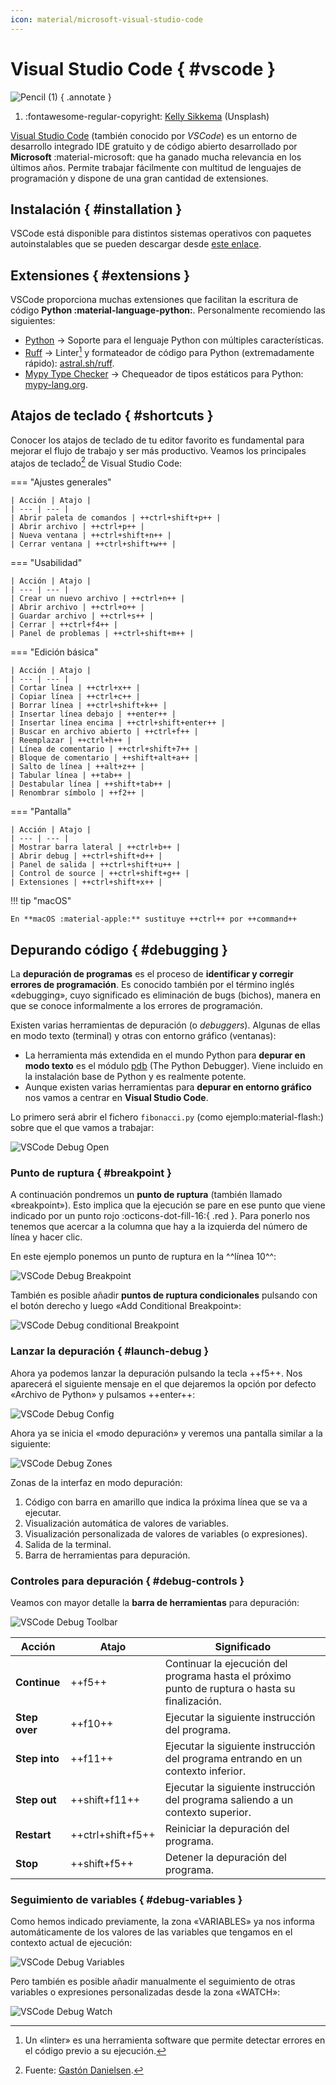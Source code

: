 ```yaml
---
icon: material/microsoft-visual-studio-code
---
```


# Visual Studio Code { #vscode }

![Pencil](images/vscode/pencil.jpg)
(1)
{ .annotate }

1. :fontawesome-regular-copyright: [Kelly Sikkema](https://unsplash.com/@kellysikkema) (Unsplash)

[Visual Studio Code](https://code.visualstudio.com/) (también conocido por _VSCode_) es un entorno de desarrollo integrado IDE gratuito y de código abierto desarrollado por **Microsoft** :material-microsoft: que ha ganado mucha relevancia en los últimos años. Permite trabajar fácilmente con multitud de lenguajes de programación y dispone de una gran cantidad de extensiones.

## Instalación { #installation }

VSCode está disponible para distintos sistemas operativos con paquetes autoinstalables que se pueden descargar desde [este enlace](https://code.visualstudio.com/download).

## Extensiones { #extensions }

VSCode proporciona muchas extensiones que facilitan la escritura de código **Python :material-language-python:**. Personalmente recomiendo las siguientes:

- [Python](https://marketplace.visualstudio.com/items?itemName=ms-python.python) → Soporte para el lenguaje Python con múltiples características.
- [Ruff](https://marketplace.visualstudio.com/items?itemName=charliermarsh.ruff) → Linter[^1] y formateador de código para Python (extremadamente rápido): [astral.sh/ruff](https://astral.sh/ruff).
- [Mypy Type Checker](https://marketplace.visualstudio.com/items?itemName=ms-python.mypy-type-checker) → Chequeador de tipos estáticos para Python: [mypy-lang.org](https://mypy-lang.org/).

## Atajos de teclado { #shortcuts }

Conocer los atajos de teclado de tu editor favorito es fundamental para mejorar el flujo de trabajo y ser más productivo. Veamos los principales atajos de teclado[^2] de Visual Studio Code:

=== "Ajustes generales"

    | Acción | Atajo |
    | --- | --- |
    | Abrir paleta de comandos | ++ctrl+shift+p++ |
    | Abrir archivo | ++ctrl+p++ |
    | Nueva ventana | ++ctrl+shift+n++ |
    | Cerrar ventana | ++ctrl+shift+w++ |

=== "Usabilidad"

    | Acción | Atajo |
    | --- | --- |
    | Crear un nuevo archivo | ++ctrl+n++ |
    | Abrir archivo | ++ctrl+o++ |
    | Guardar archivo | ++ctrl+s++ |
    | Cerrar | ++ctrl+f4++ |
    | Panel de problemas | ++ctrl+shift+m++ |

=== "Edición básica"

    | Acción | Atajo |
    | --- | --- |
    | Cortar línea | ++ctrl+x++ |
    | Copiar línea | ++ctrl+c++ |
    | Borrar línea | ++ctrl+shift+k++ |
    | Insertar línea debajo | ++enter++ |
    | Insertar línea encima | ++ctrl+shift+enter++ |
    | Buscar en archivo abierto | ++ctrl+f++ |
    | Reemplazar | ++ctrl+h++ |
    | Línea de comentario | ++ctrl+shift+7++ |
    | Bloque de comentario | ++shift+alt+a++ |
    | Salto de línea | ++alt+z++ |
    | Tabular línea | ++tab++ |
    | Destabular línea | ++shift+tab++ |
    | Renombrar símbolo | ++f2++ |

=== "Pantalla"

    | Acción | Atajo |
    | --- | --- |
    | Mostrar barra lateral | ++ctrl+b++ |
    | Abrir debug | ++ctrl+shift+d++ |
    | Panel de salida | ++ctrl+shift+u++ |
    | Control de source | ++ctrl+shift+g++ |
    | Extensiones | ++ctrl+shift+x++ |

!!! tip "macOS"

    En **macOS :material-apple:** sustituye ++ctrl++ por ++command++

## Depurando código { #debugging }

La **depuración de programas** es el proceso de **identificar y corregir errores de programación**.​ Es conocido también por el término inglés «debugging», cuyo significado es eliminación de bugs (bichos), manera en que se conoce informalmente a los errores de programación.

Existen varias herramientas de depuración (o _debuggers_). Algunas de ellas en modo texto (terminal) y otras con entorno gráfico (ventanas):

- La herramienta más extendida en el mundo Python para **depurar en modo texto** es el módulo [pdb](https://docs.python.org/3/library/pdb.html) (The Python Debugger). Viene incluido en la instalación base de Python y es realmente potente.
- Aunque existen varias herramientas para **depurar en entorno gráfico** nos vamos a centrar en **Visual Studio Code**.

Lo primero será abrir el fichero `fibonacci.py` (como <span class="example">ejemplo:material-flash:</span>) sobre que el que vamos a trabajar:

![VSCode Debug Open](images/vscode/vscode-debug-open.png)

### Punto de ruptura { #breakpoint }

A continuación pondremos un **punto de ruptura** (también llamado «breakpoint»). Esto implica que la ejecución se pare en ese punto que viene indicado por un punto rojo :octicons-dot-fill-16:{ .red }. Para ponerlo nos tenemos que acercar a la columna que hay a la izquierda del número de línea y hacer clic.

En este ejemplo ponemos un punto de ruptura en la ^^línea 10^^:

![VSCode Debug Breakpoint](images/vscode/vscode-debug-breakpoint.png)

También es posible añadir **puntos de ruptura condicionales** pulsando con el botón derecho y luego «Add Conditional Breakpoint»:

![VSCode Debug conditional Breakpoint](images/vscode/vscode-debug-cbreakpoint.png)

### Lanzar la depuración { #launch-debug }

Ahora ya podemos lanzar la depuración pulsando la tecla ++f5++. Nos aparecerá el siguiente mensaje en el que dejaremos la opción por defecto «Archivo de Python» y pulsamos ++enter++:

![VSCode Debug Config](images/vscode/vscode-debug-config.png)

Ahora ya se inicia el «modo depuración» y veremos una pantalla similar a la siguiente:

![VSCode Debug Zones](images/vscode/vscode-debug-zones.png)

Zonas de la interfaz en modo depuración:

1. Código con barra en amarillo que indica la próxima línea que se va a ejecutar.
2. Visualización automática de valores de variables.
3. Visualización personalizada de valores de variables (o expresiones).
4. Salida de la terminal.
5. Barra de herramientas para depuración.

### Controles para depuración { #debug-controls }

Veamos con mayor detalle la **barra de herramientas** para depuración:

![VSCode Debug Toolbar](images/vscode/vscode-debug-toolbar.png)

|    Acción     |       Atajo       |                                          Significado                                           |
| ------------- | ----------------- | ---------------------------------------------------------------------------------------------- |
| **Continue**  | ++f5++            | Continuar la ejecución del programa hasta el próximo punto de ruptura o hasta su finalización. |
| **Step over** | ++f10++           | Ejecutar la siguiente instrucción del programa.                                                |
| **Step into** | ++f11++           | Ejecutar la siguiente instrucción del programa entrando en un contexto inferior.               |
| **Step out**  | ++shift+f11++     | Ejecutar la siguiente instrucción del programa saliendo a un contexto superior.                |
| **Restart**   | ++ctrl+shift+f5++ | Reiniciar la depuración del programa.                                                          |
| **Stop**      | ++shift+f5++      | Detener la depuración del programa.                                                            |

### Seguimiento de variables { #debug-variables }

Como hemos indicado previamente, la zona «VARIABLES» ya nos informa automáticamente de los valores de las variables que tengamos en el contexto actual de ejecución:

![VSCode Debug Variables](images/vscode/vscode-debug-variables.png)

Pero también es posible añadir manualmente el seguimiento de otras variables o expresiones personalizadas desde la zona «WATCH»:

![VSCode Debug Watch](images/vscode/vscode-debug-watch.png)


[^1]: Un «linter» es una herramienta software que permite detectar errores en el código previo a su ejecución.
[^2]: Fuente: [Gastón Danielsen](https://dev.to/gastondanielsen/atajos-de-teclado-shortcuts-en-vscode-430a).
